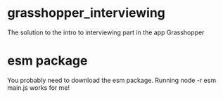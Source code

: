 # grasshopper_interviewing
The solution to the intro to interviewing part in the app Grasshopper
# esm package
You probably need to download the esm package. Running node -r esm main.js works for me!
